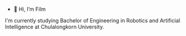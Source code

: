 - 👋 Hi, I’m Film

 I'm currently studying Bachelor of Engineering in Robotics and Artificial Intelligence at Chulalongkorn University.

<!---
filmroyalp/filmroyalp is a ✨ special ✨ repository because its `README.md` (this file) appears on your GitHub profile.
You can click the Preview link to take a look at your changes.
--->
